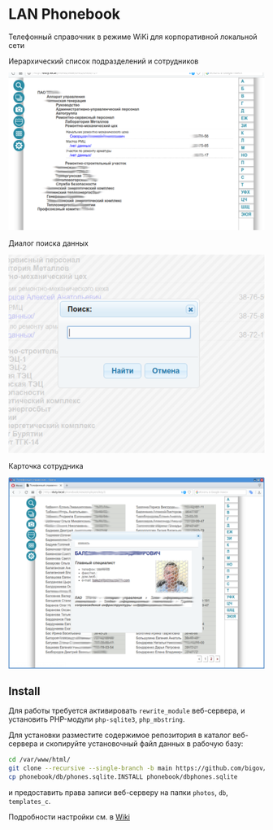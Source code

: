 # LAN Phonebook

Телефонный справочник в режиме WiKi для корпоративной локальной сети

Иерархический список подразделений и сотрудников

![Tree structure view](assets/title.png)

Диалог поиска данных

![Search dialog](assets/search.png)

Карточка сотрудника

![Emplyerr view](assets/employer.png)


## Install

Для работы требуется активировать ``rewrite_module`` веб-сервера, и установить PHP-модули ``php-sqlite3``, ``php_mbstring``.

Для установки разместите содержимое репозитория в каталог веб-сервера и скопируйте установочный файл данных в рабочую базу:
```bash
cd /var/www/html/
git clone --recursive --single-branch -b main https://github.com/bigov/phonebook.git
cp phonebook/db/phones.sqlite.INSTALL phonebook/dbphones.sqlite
```

и предоставить права записи веб-серверу на папки ``photos``, ``db``, ``templates_c``.

Подробности настройки см. в [Wiki](https://github.com/bigov/phonebook/wiki)
